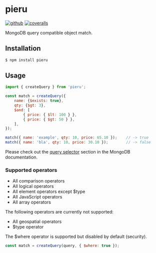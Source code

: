 # pieru

[![github][github-image]][github-url]
[![coveralls][coveralls-image]][coveralls-url]

[github-image]: https://github.com/RauliL/pieru/actions/workflows/test.yml/badge.svg
[github-url]: https://github.com/RauliL/pieru/actions/workflows/test.yml
[coveralls-image]: https://coveralls.io/repos/github/RauliL/pieru/badge.svg
[coveralls-url]: https://coveralls.io/github/RauliL/pieru

MongoDB query compatible object match.

## Installation

```bash
$ npm install pieru
```

## Usage

```Javascript
import { createQuery } from 'pieru';

const match = createQuery({
    name: {$exists: true},
    qty: {$gt: 3},
    $and: [
        { price: { $lt: 100 } },
        { price: { $gt: 50 } },
    ],
});

match({ name: 'example', qty: 10, price: 65.10 });    // -> true
match({ name: 'bla', qty: 10, price: 30.10 });        // -> false
```

Please check out the [query selector] section in the MongoDB documentation.

[query selector]: http://docs.mongodb.org/manual/reference/operators/#query-selectors

### Supported operators

- All comparison operators
- All logical operators
- All element operators except $type
- All JavaScript operators
- All array operators

The following operators are currently not supported:

- All geospatial operators
- $type operator

The $where operator is supported but disabled by default (security).

```Javascript
const match = createQuery(query, { $where: true });
```
